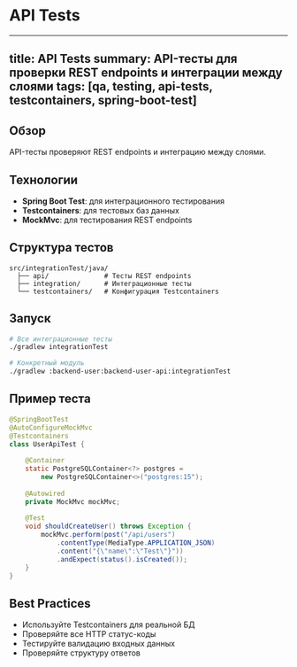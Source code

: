 # API Tests

---
title: API Tests
summary: API-тесты для проверки REST endpoints и интеграции между слоями
tags: [qa, testing, api-tests, testcontainers, spring-boot-test]
---

## Обзор

API-тесты проверяют REST endpoints и интеграцию между слоями.

## Технологии

- **Spring Boot Test**: для интеграционного тестирования
- **Testcontainers**: для тестовых баз данных
- **MockMvc**: для тестирования REST endpoints

## Структура тестов

```
src/integrationTest/java/
  ├── api/              # Тесты REST endpoints
  ├── integration/      # Интеграционные тесты
  └── testcontainers/   # Конфигурация Testcontainers
```

## Запуск

```bash
# Все интеграционные тесты
./gradlew integrationTest

# Конкретный модуль
./gradlew :backend-user:backend-user-api:integrationTest
```

## Пример теста

```java
@SpringBootTest
@AutoConfigureMockMvc
@Testcontainers
class UserApiTest {
    
    @Container
    static PostgreSQLContainer<?> postgres = 
        new PostgreSQLContainer<>("postgres:15");
    
    @Autowired
    private MockMvc mockMvc;
    
    @Test
    void shouldCreateUser() throws Exception {
        mockMvc.perform(post("/api/users")
            .contentType(MediaType.APPLICATION_JSON)
            .content("{\"name\":\"Test\"}"))
            .andExpect(status().isCreated());
    }
}
```

## Best Practices

- Используйте Testcontainers для реальной БД
- Проверяйте все HTTP статус-коды
- Тестируйте валидацию входных данных
- Проверяйте структуру ответов
